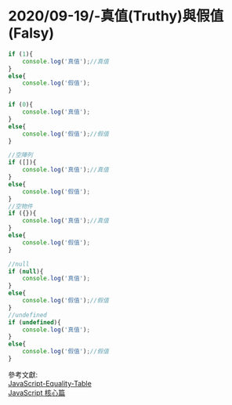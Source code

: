 # 2020/09-19/-真值(Truthy)與假值(Falsy)

```javascript
if (1){
    console.log('真值');//真值
}
else{
    console.log('假值');
}

if (0){
    console.log('真值');
}
else{
    console.log('假值');//假值
}

```

```javascript
//空陣列
if ([]){
    console.log('真值');//真值
}
else{
    console.log('假值');
}
//空物件
if ({}){
    console.log('真值');//真值
}
else{
    console.log('假值');
}
```
```javascript
//null
if (null){
    console.log('真值');
}
else{
    console.log('假值');//假值
}
//undefined
if (undefined){
    console.log('真值');
}
else{
    console.log('假值');//假值
}
```

參考文獻:<br/>
[JavaScript-Equality-Table](https://dorey.github.io/JavaScript-Equality-Table/)<br/>
[JavaScript 核心篇](http://markdown.tw/ "Title")